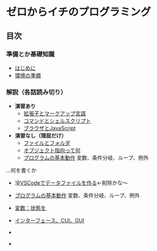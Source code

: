 ゼロからイチのプログラミング
=

目次
-

### 準備とか基礎知識

- [はじめに](./first/index.md)
- [環境の準備](./environment/index.md)

### 解説（各話読み切り）

- **演習あり**
    - [拡張子とマークアップ言語](./markup/index.md)
    - [コマンドとシェルスクリプト](./shell/index.md)
    - [ブラウザとJavaScript](./javascript/index.md)
- **演習なし（理屈だけ）**
    - [ファイルとフォルダ](./fundamental/index.md)
    - [オブジェクト指向って何](./programming_paradigm/index.md)
    - [プログラムの基本動作](./xxx/index.md)
        変数、条件分岐、ループ、例外

...何を書くか

- 没[VSCodeでデータファイルを作る](./prepare/index.md)←削除かな～
- [プログラムの基本動作](./xxx/index.md)
    変数、条件分岐、ループ、例外


- [変数：状態を](./xxx/index.md)
- [インターフェース、CUI、GUI](./xxx/index.md)
- [](./xxx/index.md)
- [](./xxx/index.md)
